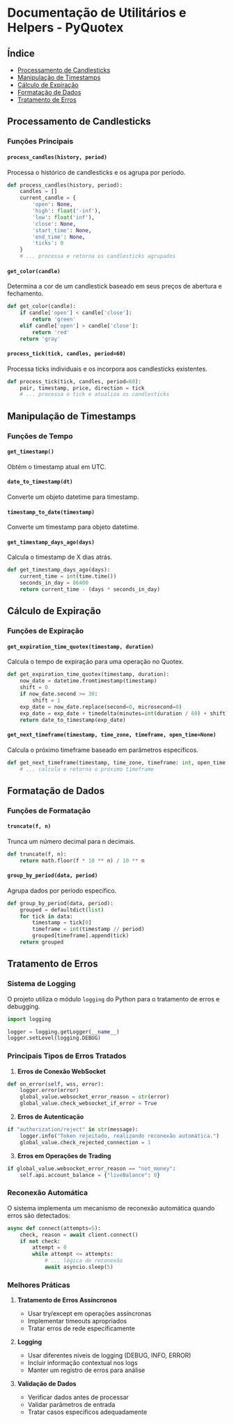 # Documentação de Utilitários e Helpers - PyQuotex

## Índice
- [Processamento de Candlesticks](#processamento-de-candlesticks)
- [Manipulação de Timestamps](#manipulação-de-timestamps)
- [Cálculo de Expiração](#cálculo-de-expiração)
- [Formatação de Dados](#formatação-de-dados)
- [Tratamento de Erros](#tratamento-de-erros)

## Processamento de Candlesticks

### Funções Principais

#### `process_candles(history, period)`
Processa o histórico de candlesticks e os agrupa por período.

```python
def process_candles(history, period):
    candles = []
    current_candle = {
        'open': None,
        'high': float('-inf'),
        'low': float('inf'),
        'close': None,
        'start_time': None,
        'end_time': None,
        'ticks': 0
    }
    # ... processa e retorna os candlesticks agrupados
```

#### `get_color(candle)`
Determina a cor de um candlestick baseado em seus preços de abertura e fechamento.
```python
def get_color(candle):
    if candle['open'] < candle['close']:
        return 'green'
    elif candle['open'] > candle['close']:
        return 'red'
    return 'gray'
```

#### `process_tick(tick, candles, period=60)`
Processa ticks individuais e os incorpora aos candlesticks existentes.
```python
def process_tick(tick, candles, period=60):
    pair, timestamp, price, direction = tick
    # ... processa o tick e atualiza os candlesticks
```

## Manipulação de Timestamps

### Funções de Tempo

#### `get_timestamp()`
Obtém o timestamp atual em UTC.

#### `date_to_timestamp(dt)`
Converte um objeto datetime para timestamp.

#### `timestamp_to_date(timestamp)`
Converte um timestamp para objeto datetime.

#### `get_timestamp_days_ago(days)`
Calcula o timestamp de X dias atrás.
```python
def get_timestamp_days_ago(days):
    current_time = int(time.time())
    seconds_in_day = 86400
    return current_time - (days * seconds_in_day)
```

## Cálculo de Expiração

### Funções de Expiração

#### `get_expiration_time_quotex(timestamp, duration)`
Calcula o tempo de expiração para uma operação no Quotex.
```python
def get_expiration_time_quotex(timestamp, duration):
    now_date = datetime.fromtimestamp(timestamp)
    shift = 0
    if now_date.second >= 30:
        shift = 1
    exp_date = now_date.replace(second=0, microsecond=0)
    exp_date = exp_date + timedelta(minutes=int(duration / 60) + shift)
    return date_to_timestamp(exp_date)
```

#### `get_next_timeframe(timestamp, time_zone, timeframe, open_time=None)`
Calcula o próximo timeframe baseado em parâmetros específicos.
```python
def get_next_timeframe(timestamp, time_zone, timeframe: int, open_time: str = None) -> str:
    # ... calcula e retorna o próximo timeframe
```

## Formatação de Dados

### Funções de Formatação

#### `truncate(f, n)`
Trunca um número decimal para n decimais.
```python
def truncate(f, n):
    return math.floor(f * 10 ** n) / 10 ** n
```

#### `group_by_period(data, period)`
Agrupa dados por período específico.
```python
def group_by_period(data, period):
    grouped = defaultdict(list)
    for tick in data:
        timestamp = tick[0]
        timeframe = int(timestamp // period)
        grouped[timeframe].append(tick)
    return grouped
```

## Tratamento de Erros

### Sistema de Logging
O projeto utiliza o módulo `logging` do Python para o tratamento de erros e debugging.

```python
import logging

logger = logging.getLogger(__name__)
logger.setLevel(logging.DEBUG)
```

### Principais Tipos de Erros Tratados

1. **Erros de Conexão WebSocket**
```python
def on_error(self, wss, error):
    logger.error(error)
    global_value.websocket_error_reason = str(error)
    global_value.check_websocket_if_error = True
```

2. **Erros de Autenticação**
```python
if "authorization/reject" in str(message):
    logger.info("Token rejeitado, realizando reconexão automática.")
    global_value.check_rejected_connection = 1
```

3. **Erros em Operações de Trading**
```python
if global_value.websocket_error_reason == "not_money":
    self.api.account_balance = {"liveBalance": 0}
```

### Reconexão Automática
O sistema implementa um mecanismo de reconexão automática quando erros são detectados:

```python
async def connect(attempts=5):
    check, reason = await client.connect()
    if not check:
        attempt = 0
        while attempt <= attempts:
            # ... lógica de reconexão
            await asyncio.sleep(5)
```

### Melhores Práticas

1. **Tratamento de Erros Assíncronos**
   - Usar try/except em operações assíncronas
   - Implementar timeouts apropriados
   - Tratar erros de rede especificamente

2. **Logging**
   - Usar diferentes níveis de logging (DEBUG, INFO, ERROR)
   - Incluir informação contextual nos logs
   - Manter um registro de erros para análise

3. **Validação de Dados**
   - Verificar dados antes de processar
   - Validar parâmetros de entrada
   - Tratar casos específicos adequadamente